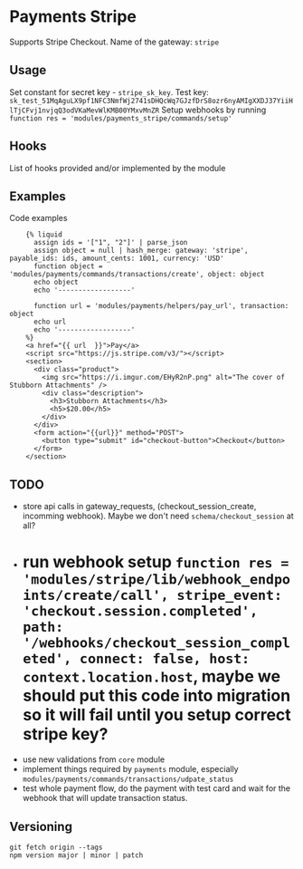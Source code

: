 # Payments Stripe

Supports Stripe Checkout. Name of the gateway: `stripe`

## Usage

Set constant for secret key - `stripe_sk_key`. Test key: `sk_test_51MqAguLX9pf1NFC3NmfWj2741sDHQcWq7GJzfDrS8ozr6nyAMIgXXDJ37YiiHlTjCFvj1nvjqQ3odVKaMevWlKMB00YMxvMnZR`
Setup webhooks by running `function res = 'modules/payments_stripe/commands/setup'`

## Hooks

List of hooks provided and/or implemented by the module

## Examples

Code examples
        
        {% liquid
          assign ids = '["1", "2"]' | parse_json
          assign object = null | hash_merge: gateway: 'stripe', payable_ids: ids, amount_cents: 1001, currency: 'USD'
          function object = 'modules/payments/commands/transactions/create', object: object
          echo object
          echo '------------------'

          function url = 'modules/payments/helpers/pay_url', transaction: object
          echo url
          echo '------------------'
        %}
        <a href="{{ url  }}">Pay</a>
        <script src="https://js.stripe.com/v3/"></script>
        <section>
          <div class="product">
            <img src="https://i.imgur.com/EHyR2nP.png" alt="The cover of Stubborn Attachments" />
            <div class="description">
              <h3>Stubborn Attachments</h3>
              <h5>$20.00</h5>
            </div>
          </div>
          <form action="{{url}}" method="POST">
            <button type="submit" id="checkout-button">Checkout</button>
          </form>
        </section>
        
## TODO
 
- store api calls in gateway_requests, (checkout_session_create, incomming webhook). Maybe we don't need `schema/checkout_session` at all?
- # run webhook setup `function res = 'modules/stripe/lib/webhook_endpoints/create/call', stripe_event: 'checkout.session.completed', path: '/webhooks/checkout_session_completed', connect: false, host: context.location.host`, maybe we should put this code into migration so it will fail until you setup correct stripe key?
- use new validations from `core` module
- implement things required by `payments` module, especially `modules/payments/commands/transactions/udpate_status`
- test whole payment flow, do the payment with test card and wait for the webhook that will update transaction status.

## Versioning

```
git fetch origin --tags
npm version major | minor | patch
```
